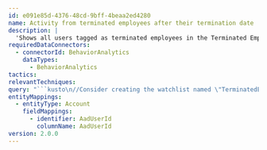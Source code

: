 ```yaml
---
id: e091e85d-4376-48cd-9bff-4beaa2ed4280
name: Activity from terminated employees after their termination date
description: |
  'Shows all users tagged as terminated employees in the Terminated Employees watchlist that had activities after their termination date.'
requiredDataConnectors:
  - connectorId: BehaviorAnalytics
    dataTypes:
      - BehaviorAnalytics
tactics:
relevantTechniques:
query: "```kusto\n//Consider creating the watchlist named \"TerminatedEmployees\" having column \"User Principal Name\" with details of terminated employees\n//If you already have watch list with diffrent name then consider modifying the query\n_GetWatchlist('TerminatedEmployees') \n| join kind=innerunique (BehaviorAnalytics) \n  on $left.['User Principal Name'] == $right.UserPrincipalName\n| where TimeGenerated > todatetime(['Termination date'])\n| extend AadUserId = UsersInsights.AccountObjectID\n| extend Account_0_AadUserId = AadUserId\n```"
entityMappings:
  - entityType: Account
    fieldMappings:
      - identifier: AadUserId
        columnName: AadUserId
version: 2.0.0
---
```


